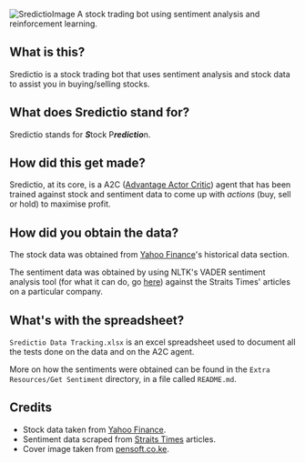 ![SredictioImage](https://user-images.githubusercontent.com/25820201/69715400-246fa900-1143-11ea-91e1-7f9107c652a0.jpg)
A stock trading bot using sentiment analysis and reinforcement learning.

## What is this?
Sredictio is a stock trading bot that uses sentiment analysis and stock data to assist you in buying/selling stocks.

## What does Sredictio stand for?
Sredictio stands for ***S***tock P***redictio***n. 

## How did this get made?
Sredictio, at its core, is a A2C ([Advantage Actor Critic](https://sergioskar.github.io/Actor_critics/)) agent that has been trained against stock and sentiment data to come up with *actions* (buy, sell or hold) to maximise profit.

## How did you obtain the data?
The stock data was obtained from [Yahoo Finance](https://finance.yahoo.com/)'s historical data section.

The sentiment data was obtained by using NLTK's VADER sentiment analysis tool (for what it can do, go [here](https://medium.com/analytics-vidhya/simplifying-social-media-sentiment-analysis-using-vader-in-python-f9e6ec6fc52f)) against the Straits Times' articles on a particular company.

## What's with the spreadsheet?
`Sredictio Data Tracking.xlsx` is an excel spreadsheet used to document all the tests done on the data and on the A2C agent.

More on how the sentiments were obtained can be found in the `Extra Resources/Get Sentiment` directory, in a file called `README.md`.

## Credits
- Stock data taken from [Yahoo Finance](https://finance.yahoo.com/).
- Sentiment data scraped from [Straits Times](https://www.straitstimes.com/) articles.
- Cover image taken from [pensoft.co.ke](https://www.pensoft.co.ke/stocks-backgrounds-ultra-hd/).
